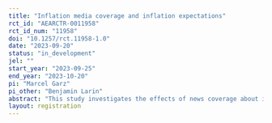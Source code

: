 ```yaml
---
title: "Inflation media coverage and inflation expectations"
rct_id: "AEARCTR-0011958"
rct_id_num: "11958"
doi: "10.1257/rct.11958-1.0"
date: "2023-09-20"
status: "in_development"
jel: ""
start_year: "2023-09-25"
end_year: "2023-10-20"
pi: "Marcel Garz"
pi_other: "Benjamin Larin"
abstract: "This study investigates the effects of news coverage about inflation on consumers’ inflation expectations in 30 European countries between 2017 and 2023. Specifically, we use a randomized controlled trial to test whether sensational headlines (i.e., those mentioning that inflation or prices have reached a milestone, broken some historical record, or surpassed some round-number threshold) are more likely to i) attract consumers' attention and ii) lead consumers to expect increasing inflation."
layout: registration
---
```


